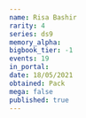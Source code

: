 ```yaml
---
name: Risa Bashir
rarity: 4
series: ds9
memory_alpha:
bigbook_tier: -1
events: 19
in_portal:
date: 18/05/2021
obtained: Pack
mega: false
published: true
---
```



